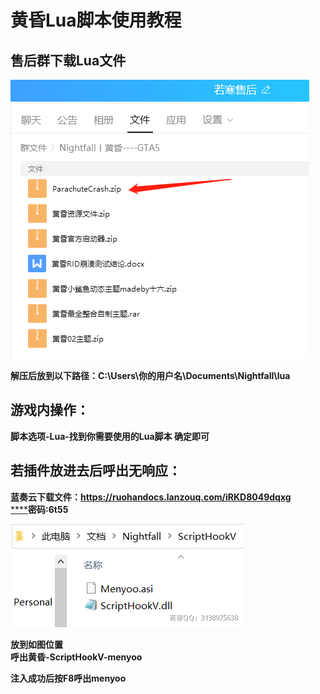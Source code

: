 # 黄昏Lua脚本使用教程

## **售后群下载Lua文件**

![仅以这个Lua为例子](<../../.gitbook/assets/image (48) (1).png>)

**解压后放到以下路径：C:\Users\你的用户名\Documents\Nightfall\lua**

## **游戏内操作：**

**脚本选项-Lua-找到你需要使用的Lua脚本 确定即可**

## **若插件放进去后呼出无响应：**

**蓝奏云下载文件：**[**https://ruohandocs.lanzouq.com/iRKD8049dqxg**
\
****](https://ruohandocs.lanzouq.com/b036z37pa)**密码:6t55**

****![](<../../.gitbook/assets/image (32) (1).png>)****

**放到如图位置**\
**呼出黄昏-ScriptHookV-menyoo**

**注入成功后按F8呼出menyoo**
